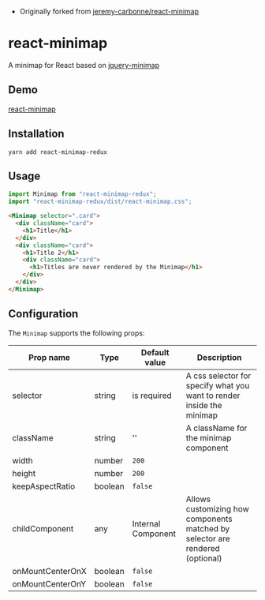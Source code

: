 - Originally forked from
  [jeremy-carbonne/react-minimap](https://github.com/jeremy-carbonne/react-minimap)

# react-minimap

A minimap for React based on
[jquery-minimap](https://github.com/john-bai/jquery-minimap)

## Demo

[react-minimap](https://jeremy-carbonne.github.io/react-minimap/)

## Installation

`yarn add react-minimap-redux`

## Usage

```js
import Minimap from "react-minimap-redux";
import "react-minimap-redux/dist/react-minimap.css";
```

```html
<Minimap selector=".card">
  <div className="card">
    <h1>Title</h1>
  </div>
  <div className="card">
    <h1>Title 2</h1>
    <div className="card">
      <h1>Titles are never rendered by the Minimap</h1>
    </div>
  </div>
</Minimap>
```

## Configuration

The `Minimap` supports the following props:

| Prop name        | Type    | Default value      | Description                                                                   |
| ---------------- | ------- | ------------------ | ----------------------------------------------------------------------------- |
| selector         | string  | is required        | A css selector for specify what you want to render inside the minimap         |
| className        | string  | ''                 | A className for the minimap component                                         |
| width            | number  | `200`              |                                                                               |
| height           | number  | `200`              |                                                                               |
| keepAspectRatio  | boolean | `false`            |                                                                               |
| childComponent   | any     | Internal Component | Allows customizing how components matched by selector are rendered (optional) |
| onMountCenterOnX | boolean | `false`            |                                                                               |
| onMountCenterOnY | boolean | `false`            |                                                                               |
